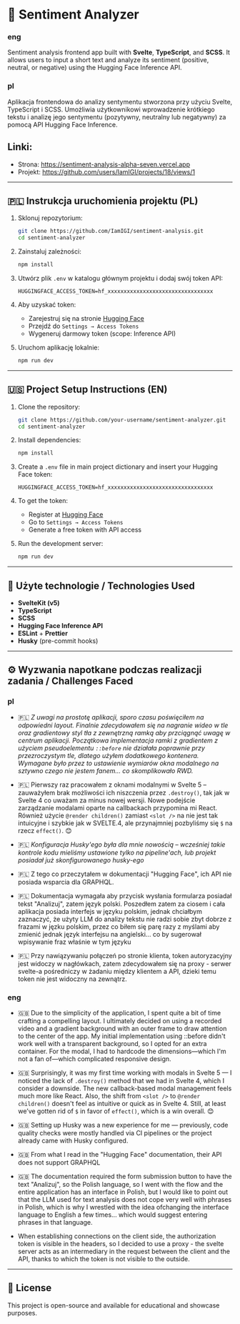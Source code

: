 # 💬 Sentiment Analyzer

### eng

Sentiment analysis frontend app built with **Svelte**, **TypeScript**, and **SCSS**. It allows users to input a short text and analyze its sentiment (positive, neutral, or negative) using the Hugging Face Inference API.

### pl

Aplikacja frontendowa do analizy sentymentu stworzona przy użyciu Svelte, TypeScript i SCSS. Umożliwia użytkownikowi wprowadzenie krótkiego tekstu i analizę jego sentymentu (pozytywny, neutralny lub negatywny) za pomocą API Hugging Face Inference.

## Linki:

- Strona: https://sentiment-analysis-alpha-seven.vercel.app
- Projekt: https://github.com/users/IamIGI/projects/18/views/1

---

## 🇵🇱 Instrukcja uruchomienia projektu (PL)

1. Sklonuj repozytorium:

   ```bash
   git clone https://github.com/IamIGI/sentiment-analysis.git
   cd sentiment-analyzer
   ```

2. Zainstaluj zależności:

   ```bash
   npm install
   ```

3. Utwórz plik `.env` w katalogu głównym projektu i dodaj swój token API:

   ```
   HUGGINGFACE_ACCESS_TOKEN=hf_xxxxxxxxxxxxxxxxxxxxxxxxxxxxxxxxx
   ```

4. Aby uzyskać token:

   - Zarejestruj się na stronie [Hugging Face](https://huggingface.co/join)
   - Przejdź do `Settings → Access Tokens`
   - Wygeneruj darmowy token (scope: Inference API)

5. Uruchom aplikację lokalnie:
   ```bash
   npm run dev
   ```

---

## 🇺🇸 Project Setup Instructions (EN)

1. Clone the repository:

   ```bash
   git clone https://github.com/your-username/sentiment-analyzer.git
   cd sentiment-analyzer
   ```

2. Install dependencies:

   ```bash
   npm install
   ```

3. Create a `.env` file in main project dictionary and insert your Hugging Face token:

   ```
   HUGGINGFACE_ACCESS_TOKEN=hf_xxxxxxxxxxxxxxxxxxxxxxxxxxxxxxxxx
   ```

4. To get the token:

   - Register at [Hugging Face](https://huggingface.co/join)
   - Go to `Settings → Access Tokens`
   - Generate a free token with API access

5. Run the development server:
   ```bash
   npm run dev
   ```

---

## 🧱 Użyte technologie / Technologies Used

- **SvelteKit (v5)**
- **TypeScript**
- **SCSS**
- **Hugging Face Inference API**
- **ESLint** + **Prettier**
- **Husky** (pre-commit hooks)

---

## ⚙️ Wyzwania napotkane podczas realizacji zadania / Challenges Faced

### pl

- 🇵🇱 _Z uwagi na prostotę aplikacji, sporo czasu poświęciłem na odpowiedni layout. Finalnie zdecydowałem się na nagranie wideo w tle oraz gradientowy styl tła z zewnętrzną ramką aby przciągnąć uwagę w centrum aplikacji. Początkowa implementacja ramki z gradientem z użyciem pseudoelementu `::before` nie działała poprawnie przy przezroczystym tle, dlatego użyłem dodatkowego kontenera. Wymagane było przez to ustawienie wymiarów okna modalnego na sztywno czego nie jestem fanem... co skomplikowało RWD._

- 🇵🇱 Pierwszy raz pracowałem z oknami modalnymi w Svelte 5 – zauważyłem brak możliwości ich niszczenia przez `.destroy()`, tak jak w Svelte 4 co uważam za minus nowej wersji. Nowe podejście zarządzanie modalami oparte na callbackach przypomina mi React. Również użycie `@render children()` zamiast `<slot />` na  nie jest tak intuicyjne i szybkie jak w SVELTE.4, ale przynajmniej pozbyliśmy się `$` na rzecz `effect()`. 😊

- 🇵🇱 _Konfiguracja Husky'ego była dla mnie nowością – wcześniej takie kontrole kodu mieliśmy ustawione tylko na pipeline'ach, lub projekt posiadał już skonfigurowanego husky-ego_

- 🇵🇱 Z tego co przeczytałem w dokumentacji "Hugging Face", ich API nie posiada wsparcia dla GRAPHQL.

- 🇵🇱 Dokumentacja wymagała aby przycisk wysłania formularza posiadał tekst "Analizuj", zatem język polski. Poszedłem zatem za ciosem i cała aplikacja posiada interfejs w języku polskim, jednak chciałbym zaznaczyć, że użyty LLM do analizy tekstu nie radzi sobie zbyt dobrze z frazami w jęzku polskim, przez co biłem się parę razy z myślami aby zmienić jednak język interfejsu na angielski... co by sugerował wpisywanie fraz właśnie w tym języku

- 🇵🇱 Przy nawiązywaniu połączeń po stronie klienta, token autoryzacyjny jest widoczy w nagłówkach, zatem zdecydowałem się na proxy - serwer svelte-a pośredniczy w żadaniu między klientem a API, dzieki temu token nie jest widoczny na zewnątrz.

### eng

- 🇬🇧 Due to the simplicity of the application, I spent quite a bit of time crafting a compelling layout. I ultimately decided on using a recorded video and a gradient background with an outer frame to draw attention to the center of the app. My initial implementation using ::before didn't work well with a transparent background, so I opted for an extra container. For the modal, I had to hardcode the dimensions—which I'm not a fan of—which complicated responsive design.

- 🇬🇧 Surprisingly, it was my first time working with modals in Svelte 5 — I noticed the lack of `.destroy()` method that we had in Svelte 4, which I consider a downside. The new callback-based modal management feels much more like React. Also, the shift from `<slot />` to `@render children()` doesn't feel as intuitive or quick as in Svelte 4. Still, at least we’ve gotten rid of `$` in favor of `effect()`, which is a win overall. 😊

- 🇬🇧 Setting up Husky was a new experience for me — previously, code quality checks were mostly handled via CI pipelines or the project already came with Husky configured.

- 🇬🇧 From what I read in the "Hugging Face" documentation, their API does not support GRAPHQL

- 🇬🇧 The documentation required the form submission button to have the text "Analizuj", so the Polish language, so I went with the flow and the entire application has an interface in Polish, but I would like to point out that the LLM used for text analysis does not cope very well with phrases in Polish, which is why I wrestled with the idea of ​​changing the interface language to English a few times... which would suggest entering phrases in that language.

- When establishing connections on the client side, the authorization token is visible in the headers, so I decided to use a proxy - the svelte server acts as an intermediary in the request between the client and the API, thanks to which the token is not visible to the outside.
---

## 📝 License

This project is open-source and available for educational and showcase purposes.
